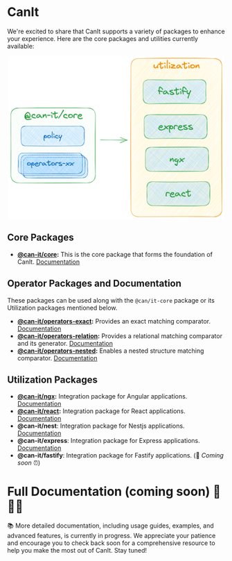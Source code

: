 # CanIt

We're excited to share that CanIt supports a variety of packages to enhance your experience. Here are the core packages and utilities currently available:

<div style="width: 100%; display: flex; justify-content: center;">
  <img  src="./assets/overview.png" width="500px" alt="Overview">
</div>

## Core Packages
- **[@can-it/core](https://www.npmjs.com/package/@can-it/core):** This is the core package that forms the foundation of CanIt. [Documentation](./packages/core/)

## Operator Packages and Documentation
These packages can be used along with the `@can/it-core` package or its Utilization packages mentioned below.
- **[@can-it/operators-exact](https://www.npmjs.com/package/@can-it/operators-exact):** Provides an exact matching comparator. [Documentation](./packages/operators/exact/)
- **[@can-it/operators-relation](https://www.npmjs.com/package/@can-it/operators-relation):** Provides a relational matching comparator and its generator. [Documentation](./packages/operators/relation/)
- **[@can-it/operators-nested](https://www.npmjs.com/package/@can-it/operators-nested):** Enables a nested structure matching comparator. [Documentation](./packages/operators/nested/)

## Utilization Packages
- **[@can-it/ngx](https://www.npmjs.com/package/@can-it/ngx):** Integration package for Angular applications. [Documentation](./packages/ngx/)
- **[@can-it/react](https://www.npmjs.com/package/@can-it/react):** Integration package for React applications. [Documentation](./packages/react)
- **@can-it/nest**: Integration package for Nestjs applications. [Documentation](./packages/nest)
- **@can-it/express**: Integration package for Express applications.  [Documentation](./packages/express)
- **@can-it/fastify**: Integration package for Fastify applications. (💪 *Coming soon* ⏰)

# Full Documentation (coming soon) 🚀🚀🚀

📚 More detailed documentation, including usage guides, examples, and advanced features, is currently in progress. We appreciate your patience and encourage you to check back soon for a comprehensive resource to help you make the most out of CanIt. Stay tuned!

